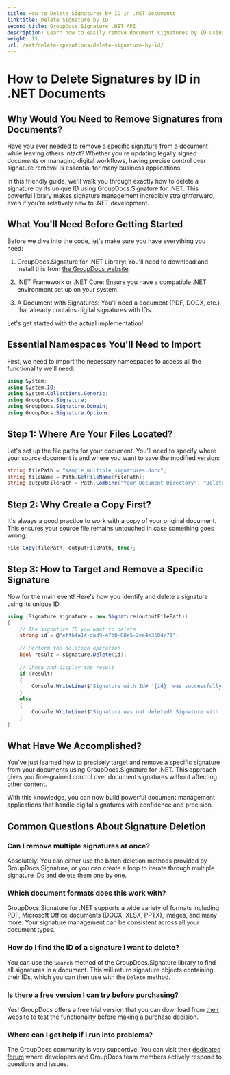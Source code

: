 ```yaml
---
title: How to Delete Signatures by ID in .NET Documents
linktitle: Delete Signature by ID
second_title: GroupDocs.Signature .NET API
description: Learn how to easily remove document signatures by ID using GroupDocs.Signature for .NET. Step-by-step guide with complete code examples.
weight: 11
url: /net/delete-operations/delete-signature-by-id/
---
```


# How to Delete Signatures by ID in .NET Documents

## Why Would You Need to Remove Signatures from Documents?

Have you ever needed to remove a specific signature from a document while leaving others intact? Whether you're updating legally signed documents or managing digital workflows, having precise control over signature removal is essential for many business applications.

In this friendly guide, we'll walk you through exactly how to delete a signature by its unique ID using GroupDocs.Signature for .NET. This powerful library makes signature management incredibly straightforward, even if you're relatively new to .NET development.

## What You'll Need Before Getting Started

Before we dive into the code, let's make sure you have everything you need:

1. GroupDocs.Signature for .NET Library: You'll need to download and install this from [the GroupDocs website](https://releases.groupdocs.com/signature/net/).

2. .NET Framework or .NET Core: Ensure you have a compatible .NET environment set up on your system.

3. A Document with Signatures: You'll need a document (PDF, DOCX, etc.) that already contains digital signatures with IDs.

Let's get started with the actual implementation!

## Essential Namespaces You'll Need to Import

First, we need to import the necessary namespaces to access all the functionality we'll need:

```csharp
using System;
using System.IO;
using System.Collections.Generic;
using GroupDocs.Signature;
using GroupDocs.Signature.Domain;
using GroupDocs.Signature.Options;
```

## Step 1: Where Are Your Files Located?

Let's set up the file paths for your document. You'll need to specify where your source document is and where you want to save the modified version:

```csharp
string filePath = "sample_multiple_signatures.docx";
string fileName = Path.GetFileName(filePath);
string outputFilePath = Path.Combine("Your Document Directory", "DeleteById", fileName);
```

## Step 2: Why Create a Copy First?

It's always a good practice to work with a copy of your original document. This ensures your source file remains untouched in case something goes wrong:

```csharp
File.Copy(filePath, outputFilePath, true);
```

## Step 3: How to Target and Remove a Specific Signature

Now for the main event! Here's how you identify and delete a signature using its unique ID:

```csharp
using (Signature signature = new Signature(outputFilePath))
{
    // The signature ID you want to delete
    string id = @"eff64a14-dad9-47b0-88e5-2ee4e3604e71";
    
    // Perform the deletion operation
    bool result = signature.Delete(id);
    
    // Check and display the result
    if (result)
    {
        Console.WriteLine($"Signature with Id# '{id}' was successfully deleted from document ['{fileName}'].");
    }
    else
    {
        Console.WriteLine($"Signature was not deleted! Signature with id# '{id}' was not found in the document.");
    }
}
```

## What Have We Accomplished?

You've just learned how to precisely target and remove a specific signature from your documents using GroupDocs.Signature for .NET. This approach gives you fine-grained control over document signatures without affecting other content.

With this knowledge, you can now build powerful document management applications that handle digital signatures with confidence and precision.

## Common Questions About Signature Deletion

### Can I remove multiple signatures at once?

Absolutely! You can either use the batch deletion methods provided by GroupDocs.Signature, or you can create a loop to iterate through multiple signature IDs and delete them one by one.

### Which document formats does this work with?

GroupDocs.Signature for .NET supports a wide variety of formats including PDF, Microsoft Office documents (DOCX, XLSX, PPTX), images, and many more. Your signature management can be consistent across all your document types.

### How do I find the ID of a signature I want to delete?

You can use the `Search` method of the GroupDocs.Signature library to find all signatures in a document. This will return signature objects containing their IDs, which you can then use with the `Delete` method.

### Is there a free version I can try before purchasing?

Yes! GroupDocs offers a free trial version that you can download from [their website](https://releases.groupdocs.com/) to test the functionality before making a purchase decision.

### Where can I get help if I run into problems?

The GroupDocs community is very supportive. You can visit their [dedicated forum](https://forum.groupdocs.com/c/signature/13) where developers and GroupDocs team members actively respond to questions and issues.
